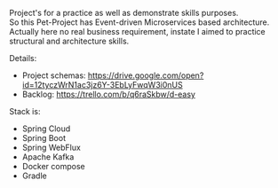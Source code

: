 Project's for a practice as well as demonstrate skills purposes.<br />
So this Pet-Project has Event-driven Microservices based architecture.<br />
Actually here no real business requirement, instate I aimed to practice structural and architecture skills.<br />

Details:
- Project schemas: https://drive.google.com/open?id=12tyczWrN1ac3jz6Y-3EbLyFwqW3i0nUS
- Backlog: https://trello.com/b/q6raSkbw/d-easy

Stack is:
  - Spring Cloud
  - Spring Boot
  - Spring WebFlux
  - Apache Kafka
  - Docker compose
  - Gradle
